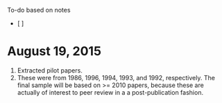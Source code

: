 To-do based on notes
- [ ] 

# August 19, 2015
1. Extracted pilot papers.
2. These were from 1986, 1996, 1994, 1993, and 1992, respectively. The final sample will be based on >= 2010 papers, because these are actually of interest to peer review in a a post-publication fashion.